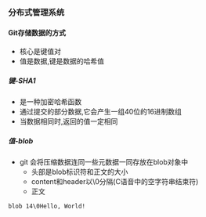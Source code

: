 ### 分布式管理系统

#### Git存储数据的方式
- 核心是键值对
- 值是数据,键是数据的哈希值

##### 键-SHA1
- 是一种加密哈希函数
- 通过提交的部分数据,它会产生一组40位的16进制数组
- 当数据相同时,返回的值一定相同

##### 值-blob
- git 会将压缩数据连同一些元数据一同存放在blob对象中
    - 头部是blob标识符和正文的大小
    - content和header以\0分隔(C语音中的空字符串结束符)
    - 正文
```
blob 14\0Hello, World!
```